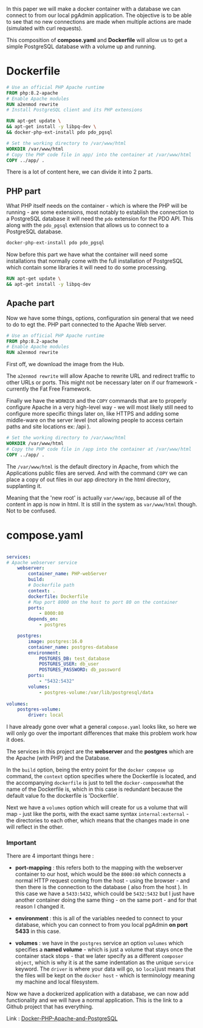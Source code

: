 
In this paper we will make a docker container with a database  we can connect to from our local pgAdmin application. The objective is to be able to see that no new connections are made when multiple actions are made (simulated with curl requests).

This composition of **compose.yaml** and **Dockerfile** will allow us to get a simple PostgreSQL database with a volume up and running.


# Dockerfile

```dockerfile
# Use an official PHP Apache runtime
FROM php:8.2-apache
# Enable Apache modules
RUN a2enmod rewrite
# Install PostgreSQL client and its PHP extensions

RUN apt-get update \
&& apt-get install -y libpq-dev \
&& docker-php-ext-install pdo pdo_pgsql

# Set the working directory to /var/www/html
WORKDIR /var/www/html
# Copy the PHP code file in app/ into the container at /var/www/html
COPY ../app/ .
```

There is a lot of content here, we can divide it into 2 parts.

## PHP part

What PHP itself needs on the container - which is where the PHP will be running - are some extensions, most notably to establish the connection to a PostgreSQL database it will need the `pdo` extension for the PDO API. This along with the `pdo_pgsql` extension that allows us to connect to a PostgreSQL database.

```dockerfile
docker-php-ext-install pdo pdo_pgsql
```

Now before this part we have what the container will need some installations that normally come with the full installation of PostgreSQL which contain some libraries it will need to do some processing. 

```dockerfile
RUN apt-get update \
&& apt-get install -y libpq-dev
```


## Apache part

Now we have some things, options, configuration sin general that we need to do to egt the. PHP part connected to the Apache Web server. 

```dockerfile
# Use an official PHP Apache runtime
FROM php:8.2-apache
# Enable Apache modules
RUN a2enmod rewrite
```

First off, we download the image from the Hub. 

The `a2enmod rewrite` will allow Apache to rewrite URL and redirect traffic to other URLs or ports. This might not be necessary later on if our framework - currently the Fat Free Framework.


Finally we have the `WORKDIR` and the `COPY` commands that are to properly configure Apache in a very high-level way - we will most likely still need to configure more specific things later on, like HTTPS and adding some middle-ware on the server level (not allowing people to access certain paths and site locations ex: /api ).

```dockerfile
# Set the working directory to /var/www/html
WORKDIR /var/www/html
# Copy the PHP code file in /app into the container at /var/www/html
COPY ../app/ .
```
The `/var/www/html` is the default directory in Apache, from which the Applications public files are served. And with the command `COPY` we can place a copy of out files in our app directory in the html directory, supplanting it. 

Meaning that the 'new root' is actually `var/www/app`, because all of the content in app is now in html. It is still in the system as `var/www/html` though. Not to be confused.


# compose.yaml

```dockercompose.yaml

services:
# Apache webserver service
	webserver:
		container_name: PHP-webServer
		build:
		# Dockerfile path
		context: .
		dockerfile: Dockerfile
		# Map port 8000 on the host to port 80 on the container
		ports:
			- 8000:80
		depends_on:
			- postgres

	postgres:
		image: postgres:16.0
		container_name: postgres-database
		environment:
			POSTGRES_DB: test_database		
			POSTGRES_USER: db_user
			POSTGRES_PASSWORD: db_password
		ports:
			- "5432:5432"
		volumes:
			- postgres-volume:/var/lib/postgresql/data
	
volumes:
	postgres-volume:
		driver: local
```

I have already gone over what a general `compose.yaml` looks like, so here we will only go over the important differences that make this problem work how it does.

The services in this project are the **webserver** and the **postgres** which are the Apache (with PHP) and the Database.

In the `build` option, being the entry point for the `docker compose up` command, the  `context` option specifies where the Dockerfile is located, and the accompanying `dockerfile` is just to tell the `docker-compose`what the name of the Dockerfile is, which in this case is redundant because the default value fo the dockerfile is 'Dockerfile'.


Next we have a `volumes` option which will create for us a volume that will map - just like the ports, with the exact same syntax `internal:external` - the directories to each other, which means that the changes made in one will reflect in the other. 

### Important

There are 4 important things here : 

- **port-mapping** : this refers both to the mapping with the webserver container to our host, which would be the `8000:80` which connects a normal HTTP request coming from the host - using the browser - and then there is the connection to the database ( also from the host ). In this case we have a `5433:5432`, which could be `5432:5432` but I just have another container doing the same thing - on the same port - and for that reason I changed it.

- **environment** : this is all of the variables needed to connect to your database, which you can connect to from you local pgAdmin **on port 5433** in this case.

- **volumes** : we have in the `postgres` service an option `volumes` which specifies a **named volume** - which is just a volume that stays once the container stack stops - that we later specify as a different `composer object`, which is why it is at the same indentation as the unique `service` keyword.  The `driver` is where your data will go, so `local`just means that the files will be kept on the `docker host`  - which is terminology meaning my machine and local filesystem.


Now we have a dockerized application with a database, we can now add functionality and we will have a normal application. This is the link to a Github project that has everything. 

Link :  [Docker-PHP-Apache-and-PostgreSQL](https://github.com/BuffGenji/Docker-PHP-Apache-and-PostgreSQL)
